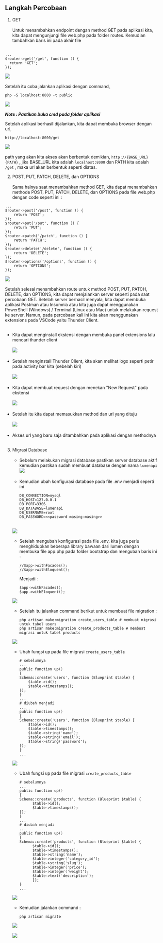 ## Langkah Percobaan
1. GET <br><br>
   Untuk menambahkan endpoint dengan method GET pada aplikasi kita, kita dapat mengunjungi file     web.php pada folder routes. Kemudian tambahkan baris ini pada akhir file <br><br>
```
...
$router->get('/get', function () {
  return 'GET';
});
```
![](../Screenshot_4/1.png) <br><br>
  Setelah itu coba jalankan aplikasi dengan command,
```
php -S localhost:8000 -t public
```
![](../Screenshot_4/2.png) <br><br>
  ***Note : Pastikan buka cmd pada folder aplikasi*** <br>
  
Setelah aplikasi berhasil dijalankan, kita dapat membuka browser dengan url, 
```
http://localhost:8000/get
```
![](../Screenshot_4/3.png) <br><br>
path yang akan kita akses akan berbentuk demikian, ```http://{BASE_URL}{PATH}``` , jika BASE_URL kita adalah ```localhost:8000``` dan PATH kita adalah ```/get``` , maka url akan berbentuk seperti diatas.

2. POST, PUT, PATCH, DELETE, dan OPTIONS <br><br>
Sama halnya saat menambahkan method GET, kita dapat menambahkan methode POST, PUT, PATCH, DELETE, dan OPTIONS pada file web.php dengan code seperti ini : 
```
...
$router->post('/post', function () {
    return 'POST';
});
$router->put('/put', function () {
    return 'PUT';
});
$router->patch('/patch', function () {
    return 'PATCH';
});
$router->delete('/delete', function () {
    return 'DELETE';
});
$router->options('/options', function () {
    return 'OPTIONS';
});
```
![](../Screenshot_4/4.png) <br><br>
Setelah selesai menambahkan route untuk method POST, PUT, PATCH, DELETE, dan OPTIONS, kita dapat menjalankan server seperti pada saat percobaan GET. Setelah server berhasil menyala, kita dapat membuka aplikasi Postman atau Insomnia atau kita juga dapat menggunakan PowerShell (Windows) / Terminal (Linux atau Mac) untuk melakukan request ke server. Namun, pada percobaan kali ini kita akan menggunakan extensions pada VSCode yaitu Thunder Client. <br><br>

- Kita dapat menginstall ekstensi dengan membuka panel extensions lalu mencari thunder client <br><br>
![](../Screenshot_4/5.png) <br><br>
- Setelah menginstall Thunder Client, kita akan melihat logo seperti petir pada activity bar kita (sebelah kiri) <br><br>
![](../Screenshot_4/6.png) <br><br>
- Kita dapat membuat request dengan menekan "New Request" pada ekstensi <br><br>
![](../Screenshot_4/7.png) <br><br>
- Setelah itu kita dapat memasukkan method dan url yang dituju <br><br>
![](../Screenshot_4/8.png) <br><br>
- Akses url yang baru saja ditambahkan pada aplikasi dengan methodnya <br><br>

3. Migrasi Database <br><br>
   -  Sebelum melakukan migrasi database pastikan server database aktif kemudian pastikan sudah membuat database dengan nama ```lumenapi```
   ![](../Screenshot_4/9.png) <br><br>
   -  Kemudian ubah konfigurasi database pada file .env menjadi seperti ini
      ```
      DB_CONNECTION=mysql
      DB_HOST=127.0.0.1
      DB_PORT=3306
      DB_DATABASE=lumenapi
      DB_USERNAME=root
      DB_PASSWORD=<<password masing-masing>>
      ```
      <br>
     ![](../Screenshot_4/10.png) <br><br>
   -  Setelah mengubah konfigurasi pada file .env, kita juga perlu menghidupkan beberapa library bawaan dari lumen dengan membuka file app.php pada folder bootstrap dan mengubah baris ini :
      ```
      //$app->withFacades();
      //$app->withEloquent();
      ```
       Menjadi : 
      ```
      $app->withFacades();
      $app->withEloquent();
      ```
     ![](../Screenshot_4/11.png) <br><br>
    - Setelah itu jalankan command berikut untuk membuat file migration :
      ```
      php artisan make:migration create_users_table # membuat migrasi untuk tabel users
      php artisan make:migration create_products_table # membuat migrasi untuk tabel products
      ```
     ![](../Screenshot_4/13.png) <br><br>
    - Ubah fungsi up pada file migrasi ```create_users_table```
      ```
      # sebelumnya
      ...
      public function up()
      {
      Schema::create('users', function (Blueprint $table) {
          $table->id();
          $table->timestamps();
      });
      }
      ...
      # diubah menjadi
      ...
      public function up()
      {
      Schema::create('users', function (Blueprint $table) {
          $table->id();
          $table->timestamps();
          $table->string('name');
          $table->string('email');
          $table->string('password');
      }); 
      }
      ...
      ```
    ![](../Screenshot_4/13.png) <br><br>
    - Ubah fungsi up pada file migrasi ```create_products_table```
      ```
      # sebelumnya
      ...
      public function up()
      {
      Schema::create('products', function (Blueprint $table) {
            $table->id();
            $table->timestamps();
      });
      }
      ...
      # diubah menjadi
      ...
      public function up()
      {
      Schema::create('products', function (Blueprint $table) {
            $table->id();
            $table->timestamps();
            $table->string('name');
            $table->integer('category_id');
            $table->string('slug');
            $table->integer('price');
            $table->integer('weight');
            $table->text('description');
            });
      }
      ...
      ```
    ![](../Screenshot_4/14.png) <br><br>
    - Kemudian jalankan command :
      ```
      php artisan migrate
      ```
    ![](../Screenshot_4/15.png) <br><br>
    ![](../Screenshot_4/16.png) <br><br>
    
